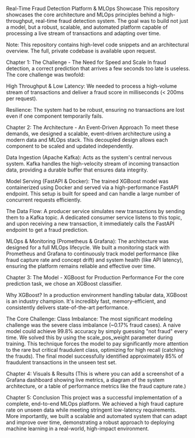 <div align="center">

</div>

Real-Time Fraud Detection Platform & MLOps Showcase
This repository showcases the core architecture and MLOps principles behind a high-throughput, real-time fraud detection system. The goal was to build not just a model, but a robust, scalable, and automated platform capable of processing a live stream of transactions and adapting over time.

Note: This repository contains high-level code snippets and an architectural overview. The full, private codebase is available upon request.

Chapter 1: The Challenge - The Need for Speed and Scale
In fraud detection, a correct prediction that arrives a few seconds too late is useless. The core challenge was twofold:

High Throughput & Low Latency: We needed to process a high-volume stream of transactions and deliver a fraud score in milliseconds (< 200ms per request).

Resilience: The system had to be robust, ensuring no transactions are lost even if one component temporarily fails.

Chapter 2: The Architecture - An Event-Driven Approach
To meet these demands, we designed a scalable, event-driven architecture using a modern data and MLOps stack. This decoupled design allows each component to be scaled and updated independently.

Data Ingestion (Apache Kafka): Acts as the system's central nervous system. Kafka handles the high-velocity stream of incoming transaction data, providing a durable buffer that ensures data integrity.

Model Serving (FastAPI & Docker): The trained XGBoost model was containerized using Docker and served via a high-performance FastAPI endpoint. This setup is built for speed and can handle a large number of concurrent requests efficiently.

The Data Flow: A producer service simulates new transactions by sending them to a Kafka topic. A dedicated consumer service listens to this topic, and upon receiving a new transaction, it immediately calls the FastAPI endpoint to get a fraud prediction.

MLOps & Monitoring (Prometheus & Grafana): The architecture was designed for a full MLOps lifecycle. We built a monitoring stack with Prometheus and Grafana to continuously track model performance (like fraud capture rate and concept drift) and system health (like API latency), ensuring the platform remains reliable and effective over time.

Chapter 3: The Model - XGBoost for Production Performance
For the core prediction task, we chose an XGBoost classifier.

Why XGBoost? In a production environment handling tabular data, XGBoost is an industry champion. It's incredibly fast, memory-efficient, and consistently delivers state-of-the-art performance.

The Core Challenge: Class Imbalance: The most significant modeling challenge was the severe class imbalance (~0.17% fraud cases). A naive model could achieve 99.8% accuracy by simply guessing "not fraud" every time. We solved this by using the scale_pos_weight parameter during training. This technique forces the model to pay significantly more attention to the rare but critical fraudulent class, optimizing for high recall (catching the frauds). The final model successfully identified approximately 85% of fraudulent transactions in the unseen test set.

Chapter 4: Visuals & Results
(This is where you can add a screenshot of a Grafana dashboard showing live metrics, a diagram of the system architecture, or a table of performance metrics like the fraud capture rate.)

Chapter 5: Conclusion
This project was a successful implementation of a complete, end-to-end MLOps platform. We achieved a high fraud capture rate on unseen data while meeting stringent low-latency requirements. More importantly, we built a scalable and automated system that can adapt and improve over time, demonstrating a robust approach to deploying machine learning in a real-world, high-impact environment.